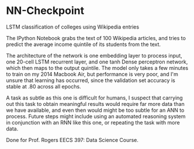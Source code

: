 # NN-Checkpoint
LSTM classification of colleges using Wikipedia entries

The IPython Notebook grabs the text of 100 Wikipedia articles, and tries to predict the average income quintile of its 
students from the text.

The architecture of the network is one embedding layer to process input, one 20-cell LSTM recurrent layer, and one tanh 
Dense perceptron network, which then maps to the output quintile. The model only takes a few minutes to train on my 2014 
Macbook Air, but performance is very poor, and I'm unsure that learning has occurred, since the validation set accuracy 
is stable at .80 across all epochs. 

A task as subtle as this one is difficult for humans, I suspect that carrying out this task to obtain meaningful results would
require far more data than we have available, and even then would might be too subtle for an ANN to process. Future steps might 
include using an automated reasoning system in conjunction with an RNN like this one, or repeating the task with more data.

Done for Prof. Rogers EECS 397: Data Science Course.

